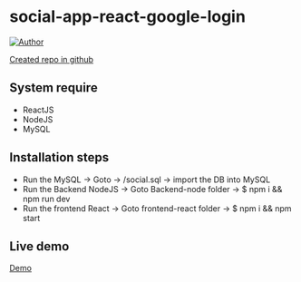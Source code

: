 # social-app-react-google-login

[![Author](https://img.shields.io/badge/Author-Thilagaraja-blue.svg?style=flat-square)](https://github.com/thilakace)

[Created repo in github](https://github.com/thilakace/social-app-react-google-login) 

## System require
* ReactJS
* NodeJS
* MySQL

## Installation steps
* Run the MySQL -> Goto -> /social.sql -> import the DB into MySQL 
* Run the Backend NodeJS -> Goto Backend-node folder -> $ npm i && npm run dev
* Run the frontend React -> Goto frontend-react folder -> $ npm i && npm start

## Live demo

[Demo](https://social.nearmedealers.com/) 